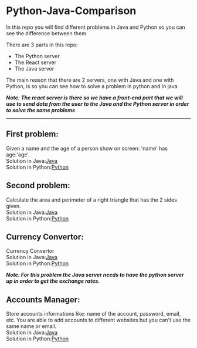 # Python-Java-Comparison
In this repo you will find different problems in Java and Python so you can see the difference between them

There are 3 parts in this repo:
  - The Python server
  - The React server
  - The Java server

The main reason that there are 2 servers, one with Java and one with Python, is so you can see how to
solve a problem in python and in java.

***Note: The react server is there so we have a front-end part that we will use to send data from the user to the Java and the Python server in order to solve the same problems***

----------------------------------------------------------------------------------------------------------------------------------------

## First problem:

Given a name and the age of a person show on screen: 'name' has age:'age'.<br>
Solution in Java:[Java](Javaserver/ITSchool/src/main/java/demoschool/ITSchool/services/FirstProblemServices.java)<br>
Solution in Python:[Python](Pythonserver/problems/responses/FirstProblem.py)<br>

## Second problem:

Calculate the area and perimeter of a right triangle that has the 2 sides given.<br>
Solution in Java:[Java](Javaserver/ITSchool/src/main/java/demoschool/ITSchool/services/SecondProblemServices.java)<br>
Solution in Python:[Python](Pythonserver/problems/responses/SecondProblem.py)<br>

## Currency Convertor:

Currency Convertor <br>
Solution in Java:[Java](Javaserver/ITSchool/src/main/java/demoschool/ITSchool/services/CurrencyConvertorServices.java)<br>
Solution in Python:[Python](Pythonserver/problems/responses/CurrencyConvertor.py)<br>

***Note: For this problem the Java server needs to have the python server up in order to get the exchange rates.***

## Accounts Manager:

Store accounts informations like: name of the account, password, email, etc. You are able to add accounts to different websites but you can't use
the same name or email.</br>
Solution in Java:[Java](Javaserver/ITSchool/src/main/java/demoschool/ITSchool/services/AccountManagementServices.java)<br>
Solution in Python:[Python](Pythonserver/problems/responses/AccountManagement.py)<br>

